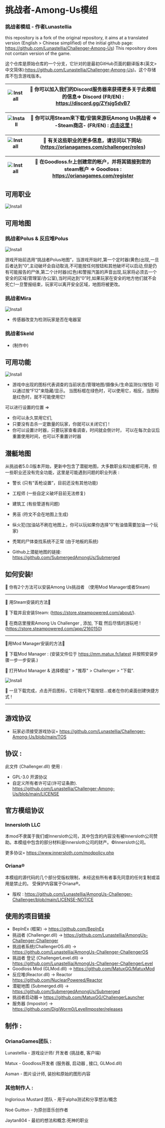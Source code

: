 # 挑战者-Among-Us模组
### 挑战者模组 - 作者Lunastellia

this repository is a fork of the original repository, it aims at a translated version (English > Chinese simplified) of the initial github page: https://github.com/Lunastellia/Challenger-Among-Us) This repository does not contain version of the game.

这个仓库是原始仓库的一个分支，它针对的是最初GitHub页面的翻译版本(英文>中文简体):https://github.com/Lunastellia/Challenger-Among-Us)。这个存储库不包含游戏版本。


| ![Install](https://github.com/Lunastellia/Challenger-Among-Us/blob/main/Ressources/Discord.png?raw=true) | 🔶 你可以加入我们的Discord服务器来获得更多关于此模组的信息=>   Discord (FR/EN) :                           https://discord.gg/ZYsjg5dvB7 |
| :----------------------------------------------------------: | :----------------------------------------------------------: |

| ![Install](https://github.com/Lunastellia/Challenger-Among-Us/blob/main/Ressources/steam.png?raw=true) | 🔶 你可以用Steam来下载/安装来游玩Among Us挑战者 =>                                                                -Steam商店- (FR/EN) : [点击这里 !](https://store.steampowered.com/app/2160150/AmongUs_Challenger/) |
| ------------------------------------------------------------ | :----------------------------------------------------------: |

| ![Install](https://github.com/Lunastellia/Challenger-Among-Us/blob/main/Ressources/OrianaChallenger.png?raw=true) | 🔶 有关这些职业的更多信息，请访问以下网站:                                                                                                    (https://orianagames.com/challenger/roles) |
| :----------------------------------------------------------: | :----------------------------------------------------------: |

| ![Install](https://github.com/Lunastellia/Challenger-Among-Us/blob/main/Ressources/Goodlossfr.png?raw=true) | 🔶 在Goodloss.fr上创建您的帐户，并将其链接到您的steam帐户 =>                                                Goodloss :  https://orianagames.com/register |
| :----------------------------------------------------------: | :----------------------------------------------------------: |

## 可用职业

![Install](https://github.com/Lunastellia/Challenger-Among-Us/blob/main/Ressources/rolespanelimg.png?raw=true) 

## 可用地图



### 挑战者Polus & 反应堆Polus

![Install](https://github.com/Lunastellia/Challenger-Among-Us/blob/main/Ressources/MAPBPN.png?raw=true)

游戏开始前选用“挑战者Polus地图”，当游戏开始时,第一个定时器(黄色)出现,一旦后者达到“0”,主动破坏会自动取消,不可能按任何按钮和其他破坏可以启动,但是仍有可能报告的尸体,第二个计时器(红色)和警报汽笛的声音出现,玩家将必须去一个安全的区域(管理室/办公室),当时间达到“0”时,如果玩家在安全的地方他们就不会死亡!一旦警报结束，玩家可以离开安全区域，地图将被更改。

### 挑战者Mira
![Install](https://github.com/Lunastellia/Challenger-Among-Us/blob/main/Ressources/MAPHQ.png?raw=true)
* 传感器改变为检测玩家是否在电器室

### 挑战者Skeld

* (制作中)

## 可用功能

![Install](https://github.com/Lunastellia/Challenger-Among-Us/blob/main/Ressources/surveyico.png?raw=true)

* 游戏中出现的图标代表调查的当前状态(管理地图/摄像头/生命监测仪/按钮)
可以通过按“F12”来隐藏/显示。
当图标框在绿色时，可以使用它，相反，当图标是红色时，就不可能使用它!

可以进行设置的位置 => 
- 你可以永久禁用它们,
- 只要没有击杀一定数量的玩家，你就可以关闭它们 !
- 你可以设置计时器，只要玩家查看调查，时间就会倒计时，
可以在每次会议后重置使用时间，也可以不重置计时器

## 潜艇地图

从挑战者5.0.0版本开始，更新中包含了潜艇地图，大多数职业和功能都可用，但一些职业还没有完全功能，这里是可能遇到问题的职业列表 :

- 警长 (只有“丢枪设置”，目前还没有其他功能)   
- 工程师 (一些自定义破坏目前无法修复)
- 建筑工 (有些管道有问题)
- 男巫 (符文不会在地图上生成)
- 纵火犯(加油站不刷在地图上，你可以玩如果你选择“0”有油值需要加油一个玩家) 
- 秃鹫的尸体查找系统不正常 (由于地板的系统)

- Github上潜艇地图的链接: https://github.com/SubmergedAmongUs/Submerged





## 如何安装!

🔶  你有2个方法可以安装Among Us挑战者  （使用Mod Manager或者Steam)

***

 🔻 用Steam安装的方法🔻

🔹 下载并且安装Steam: (https://store.steampowered.com/about/).

🔹 在商店里搜索Among Us Challenger , 添加, 下载 然后尽情的游玩吧 ! (https://store.steampowered.com/app/2160150)


***

  🔻用Mod Manager安装的方法🔻

🔹 下载Mod Manager : (安装文件位于 https://mm.matux.fr/latest 并按照安装步骤一步一步安装.)

🔹 打开Mod Manager & 选择模组" > "推荐" > Challenger > "下载".

![Install](https://github.com/Lunastellia/Challenger-Among-Us/blob/main/Ressources/Oriana_Challenger_launchMM.png?raw=true)

🔹 一旦下载完成，点击开启图标，它将取代下载按钮…或者在你的桌面创建快捷方式 !

***


## 游戏协议

- 玩家必须接受游戏协议= https://github.com/Lunastellia/Challenger-Among-Us/blob/main/TOS

## 协议 :

此文件 (Challenger.dll) 使用 :
- GPL-3.0 开源协议
- 自定义所有者许可证(许可证条款). https://github.com/Lunastellia/Challenger-Among-Us/blob/main/LICENSE

## 官方模组协议

### Innersloth LLC

本mod不隶属于我们或Innersloth公司，其中包含的内容没有被Innersloth公司赞助。本模组中包含的部分材料是Innersloth公司的财产。©Innersloth公司。

更多协议= https://www.innersloth.com/modpolicy.php

### Oriana® 

本模组的源代码的几个部分受版权限制，未经这些所有者事先同意的任何复制或滥用是禁止的。
受保护内容属于Oriana®。

- 版权 : https://github.com/Lunastellia/AmongUs-Challenger-Challenger/blob/main/LICENSE-NOTICE

## 使用的项目链接

- BepInEx (框架) -> https://github.com/BepInEx
- 挑战者 (Challenger.dll) -> https://github.com/Lunastellia/AmongUs-Challenger-Challenger
- 挑战者系统(ChallengerOS.dll) -> https://github.com/Lunastellia/AmongUs-Challenger-ChallengerOS
- 挑战者  登记 (ChallengerLevel.dll) -> https://github.com/Lunastellia/AmongUs-Challenger-ChallengerLevel
- Goodloss Mod (GLMod.dll) -> https://github.com/MatuxGG/MatuxMod
- 反应堆(Reactor.dll) -> Reactor https://github.com/NuclearPowered/Reactor
- 潜艇地图 (Submerged.dll) -> https://github.com/SubmergedAmongUs/Submerged 
- 挑战者启动器-> https://github.com/MatuxGG/ChallengerLauncher
- 服务器 (Impostor) -> https://github.com/DigiWorm0/LevelImposter/releases

## 制作 :

### OrianaGames团队 :

Lunastellia - 游戏设计师/ 开发者 (挑战者, 客户端)

Matux - Goodloss开发者 (服务器, 启动器 , 接口, GLMod.dll)

Asman - 图片设计师, 装扮和原始的图形内容

### 其他制作人 :

Inglorious Mustard 团队 - 用于alpha测试和分享想法/概念

Noé Guitton - 为原创音乐创作者

Jaytan804 - 最初的想法和概念:死神的职业

